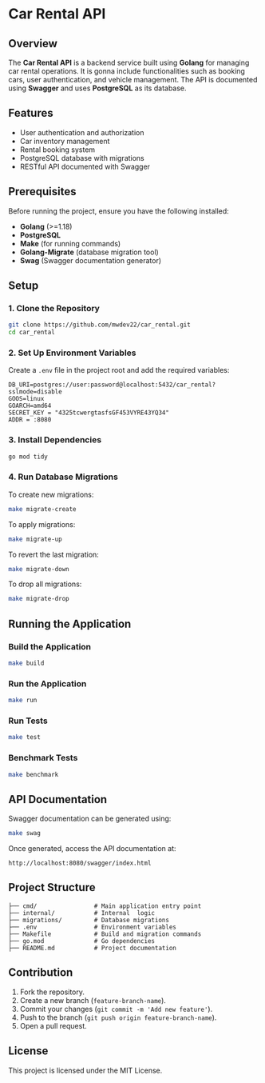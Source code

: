 # Car Rental API

## Overview
The **Car Rental API** is a backend service built using **Golang** for managing car rental operations. It is gonna include functionalities such as booking cars, user authentication, and vehicle management. The API is documented using **Swagger** and uses **PostgreSQL** as its database.

## Features
- User authentication and authorization
- Car inventory management
- Rental booking system
- PostgreSQL database with migrations
- RESTful API documented with Swagger

## Prerequisites
Before running the project, ensure you have the following installed:

- **Golang** (>=1.18)
- **PostgreSQL**
- **Make** (for running commands)
- **Golang-Migrate** (database migration tool)
- **Swag** (Swagger documentation generator)

## Setup
### 1. Clone the Repository
```sh
git clone https://github.com/mwdev22/car_rental.git
cd car_rental
```

### 2. Set Up Environment Variables
Create a `.env` file in the project root and add the required variables:
```env
DB_URI=postgres://user:password@localhost:5432/car_rental?sslmode=disable
GOOS=linux
GOARCH=amd64
SECRET_KEY = "4325tcwergtasfsGF453VYRE43YQ34"
ADDR = :8080
```

### 3. Install Dependencies
```sh
go mod tidy
```

### 4. Run Database Migrations
To create new migrations:
```sh
make migrate-create
```
To apply migrations:
```sh
make migrate-up
```
To revert the last migration:
```sh
make migrate-down
```
To drop all migrations:
```sh
make migrate-drop
```

## Running the Application
### Build the Application
```sh
make build
```

### Run the Application
```sh
make run
```

### Run Tests
```sh
make test
```

### Benchmark Tests
```sh
make benchmark
```

## API Documentation
Swagger documentation can be generated using:
```sh
make swag
```
Once generated, access the API documentation at:
```
http://localhost:8080/swagger/index.html
```

## Project Structure
```
├── cmd/                # Main application entry point
├── internal/           # Internal  logic
├── migrations/         # Database migrations
├── .env                # Environment variables
├── Makefile            # Build and migration commands
├── go.mod              # Go dependencies
├── README.md           # Project documentation
```

## Contribution
1. Fork the repository.
2. Create a new branch (`feature-branch-name`).
3. Commit your changes (`git commit -m 'Add new feature'`).
4. Push to the branch (`git push origin feature-branch-name`).
5. Open a pull request.

## License
This project is licensed under the MIT License.

